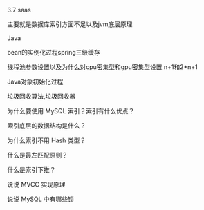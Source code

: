 3.7 saas

主要就是数据库索引方面不足以及jvm底层原理



Java

bean的实例化过程spring三级缓存



线程池参数设置以及为什么对cpu密集型和gpu密集型设置 n+1和2*n+1



Java对象初始化过程



垃圾回收算法,垃圾回收器



为什么要使用 MySQL 索引？索引有什么优点？

  

索引底层的数据结构是什么？

 

为什么索引不用 Hash 类型？

  

什么是最左匹配原则？

  

什么是索引下推？

  

说说 MVCC 实现原理

  

说说 MySQL 中有哪些锁

   

   
